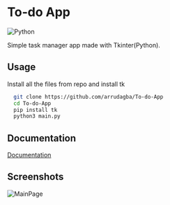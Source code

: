 # To-do App 
<img align="center" alt="Python" src="https://img.shields.io/badge/Python-14354C?style=for-the-badge&logo=python&logoColor=white" />

Simple task manager app made with Tkinter(Python).



## Usage

Install all the files from repo and install tk

```bash
  git clone https://github.com/arrudagba/To-do-App
  cd To-do-App
  pip install tk
  python3 main.py
```
    
## Documentation

[Documentation](https://docs.python.org/3/library/tkinter.html)


## Screenshots

![MainPage](https://i.imgur.com/7pohgi2_d.jpg?maxwidth=520&shape=thumb&fidelity=high)

